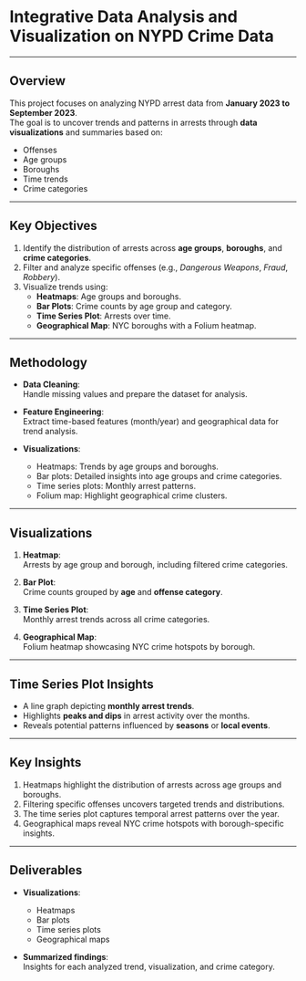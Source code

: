 # **Integrative Data Analysis and Visualization on NYPD Crime Data**

---

## **Overview**

This project focuses on analyzing NYPD arrest data from **January 2023 to September 2023**.  
The goal is to uncover trends and patterns in arrests through **data visualizations** and summaries based on:  
- Offenses  
- Age groups  
- Boroughs  
- Time trends  
- Crime categories  

---

## **Key Objectives**

1. Identify the distribution of arrests across **age groups**, **boroughs**, and **crime categories**.  
2. Filter and analyze specific offenses (e.g., *Dangerous Weapons*, *Fraud*, *Robbery*).  
3. Visualize trends using:  
   - **Heatmaps**: Age groups and boroughs.  
   - **Bar Plots**: Crime counts by age group and category.  
   - **Time Series Plot**: Arrests over time.  
   - **Geographical Map**: NYC boroughs with a Folium heatmap.  

---

## **Methodology**

- **Data Cleaning**:  
  Handle missing values and prepare the dataset for analysis.  

- **Feature Engineering**:  
  Extract time-based features (month/year) and geographical data for trend analysis.  

- **Visualizations**:  
  - Heatmaps: Trends by age groups and boroughs.  
  - Bar plots: Detailed insights into age groups and crime categories.  
  - Time series plots: Monthly arrest patterns.  
  - Folium map: Highlight geographical crime clusters.  

---

## **Visualizations**

1. **Heatmap**:  
   Arrests by age group and borough, including filtered crime categories.  

2. **Bar Plot**:  
   Crime counts grouped by **age** and **offense category**.  

3. **Time Series Plot**:  
   Monthly arrest trends across all crime categories.  

4. **Geographical Map**:  
   Folium heatmap showcasing NYC crime hotspots by borough.  

---

## **Time Series Plot Insights**

- A line graph depicting **monthly arrest trends**.  
- Highlights **peaks and dips** in arrest activity over the months.  
- Reveals potential patterns influenced by **seasons** or **local events**.  

---

## **Key Insights**

1. Heatmaps highlight the distribution of arrests across age groups and boroughs.  
2. Filtering specific offenses uncovers targeted trends and distributions.  
3. The time series plot captures temporal arrest patterns over the year.  
4. Geographical maps reveal NYC crime hotspots with borough-specific insights.  

---

## **Deliverables**

- **Visualizations**:  
  - Heatmaps  
  - Bar plots  
  - Time series plots  
  - Geographical maps  

- **Summarized findings**:  
  Insights for each analyzed trend, visualization, and crime category.  

